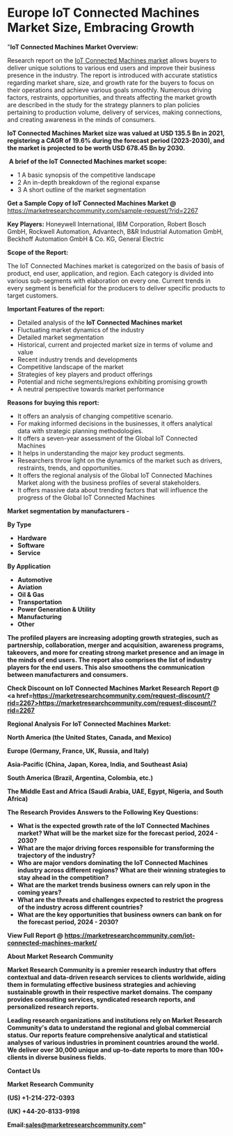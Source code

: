 # Europe IoT Connected Machines Market Size, Embracing Growth
"<strong>IoT Connected Machines Market Overview:</strong>

Research report on the <a href=https://marketresearchcommunity.com/iot-connected-machines-market/>IoT Connected Machines market</a> allows buyers to deliver unique solutions to various end users and improve their business presence in the industry. The report is introduced with accurate statistics regarding market share, size, and growth rate for the buyers to focus on their operations and achieve various goals smoothly. Numerous driving factors, restraints, opportunities, and threats affecting the market growth are described in the study for the strategy planners to plan policies pertaining to production volume, delivery of services, making connections, and creating awareness in the minds of consumers.

<strong>IoT Connected Machines Market size was valued at USD 135.5 Bn in 2021, registering a CAGR of 19.6% during the forecast period (2023-2030), and the market is projected to be worth USD 678.45 Bn by 2030.</strong>

 <Strong>A brief of the IoT Connected Machines market scope:</Strong>
<ul>
 <li>1  A basic synopsis of the competitive landscape</li>
 <li>2  An in-depth breakdown of the regional expanse</li>
 <li>3  A short outline of the market segmentation</li>
</ul>
<strong>Get a Sample Copy of IoT Connected Machines Market @ </b></strong><a href=https://marketresearchcommunity.com/sample-request/?rid=2267><u>https://marketresearchcommunity.com/sample-request/?rid=2267</u></a>

<strong>Key Players:</strong> 
Honeywell International, IBM Corporation, Robert Bosch GmbH, Rockwell Automation, Advantech, B&amp;R Industrial Automation GmbH, Beckhoff Automation GmbH &amp; Co. KG, General Electric

<strong>Scope of the Report:</strong>

The IoT Connected Machines market is categorized on the basis of basis of product, end user, application, and region. Each category is divided into various sub-segments with elaboration on every one. Current trends in every segment is beneficial for the producers to deliver specific products to target customers.

<strong><b>Important Features of the report:</b></strong>
<ul>
  <li>Detailed analysis of the <strong><b>IoT Connected Machines </b></strong><strong><b>market</b></strong></li>
  <li>Fluctuating market dynamics of the industry</li>
  <li>Detailed market segmentation</li>
  <li>Historical, current and projected market size in terms of volume and value</li>
  <li>Recent industry trends and developments</li>
  <li>Competitive landscape of the market</li>
  <li>Strategies of key players and product offerings</li>
  <li>Potential and niche segments/regions exhibiting promising growth</li>
  <li>A neutral perspective towards market performance</li>
</ul>
<strong><b>Reasons for buying this report:</b></strong>
<ul>
  <li>It offers an analysis of changing competitive scenario.</li>
  <li>For making informed decisions in the businesses, it offers analytical data with strategic planning methodologies.</li>
  <li>It offers a seven-year assessment of the Global IoT Connected Machines</li>
  <li>It helps in understanding the major key product segments.</li>
  <li>Researchers throw light on the dynamics of the market such as drivers, restraints, trends, and opportunities.</li>
  <li>It offers the regional analysis of the Global IoT Connected Machines Market along with the business profiles of several stakeholders.</li>
  <li>It offers massive data about trending factors that will influence the progress of the Global IoT Connected Machines</li>
</ul>

<strong>Market segmentation by manufacturers -</strong>


<strong><strong>By Type</strong></h4>
<ul>
 	<li>Hardware</li>
 	<li>Software</li>
 	<li>Service</li>
</ul>
<strong><strong>By Application</strong></h4>
<ul>
 	<li>Automotive</li>
 	<li>Aviation</li>
 	<li>Oil &amp; Gas</li>
 	<li>Transportation</li>
 	<li>Power Generation &amp; Utility</li>
 	<li>Manufacturing</li>
 	<li>Other</li>
</ul>

The profiled players are increasing adopting growth strategies, such as partnership, collaboration, merger and acquisition, awareness programs, takeovers, and more for creating strong market presence and an image in the minds of end users. The report also comprises the list of industry players for the end users. This also smoothens the communication between manufacturers and consumers.

<strong><b>Check Discount on IoT Connected Machines Market Research Report @ </b></strong><a href=https://marketresearchcommunity.com/request-discount/?rid=2267><u>https://marketresearchcommunity.com/request-discount/?rid=2267</u></a>

<strong>Regional Analysis For IoT Connected Machines Market:</strong>

<strong>North America</strong> (the United States, Canada, and Mexico)

<strong>Europe</strong> (Germany, France, UK, Russia, and Italy)

<strong>Asia-Pacific</strong> (China, Japan, Korea, India, and Southeast Asia)

<strong>South America</strong> (Brazil, Argentina, Colombia, etc.)

<strong>The Middle East and Africa</strong> (Saudi Arabia, UAE, Egypt, Nigeria, and South Africa)

<strong>The Research Provides Answers to the Following Key Questions:</strong>
<ul>
 	<li>What is the expected growth rate of the IoT Connected Machines market? What will be the market size for the forecast period, 2024 - 2030?</li>
 	<li>What are the major driving forces responsible for transforming the trajectory of the industry?</li>
 	<li>Who are major vendors dominating the IoT Connected Machines industry across different regions? What are their winning strategies to stay ahead in the competition?</li>
 	<li>What are the market trends business owners can rely upon in the coming years?</li>
 	<li>What are the threats and challenges expected to restrict the progress of the industry across different countries?</li>
 	<li>What are the key opportunities that business owners can bank on for the forecast period, 2024 - 2030?</li>
</ul>

<strong>View Full Report @</strong> <a href=https://marketresearchcommunity.com/iot-connected-machines-market/>https://marketresearchcommunity.com/iot-connected-machines-market/</a>

<strong>About Market Research Community</strong>

Market Research Community is a premier research industry that offers contextual and data-driven research services to clients worldwide, aiding them in formulating effective business strategies and achieving sustainable growth in their respective market domains. The company provides consulting services, syndicated research reports, and personalized research reports.

Leading research organizations and institutions rely on Market Research Community's data to understand the regional and global commercial status. Our reports feature comprehensive analytical and statistical analyses of various industries in prominent countries around the world. We deliver over 30,000 unique and up-to-date reports to more than 100+ clients in diverse business fields.

<strong>Contact Us</strong>

<strong>Market Research Community</strong>

(US) +1-214-272-0393

(UK) +44-20-8133-9198

<strong>Email:</strong>sales@marketresearchcommunity.com"
